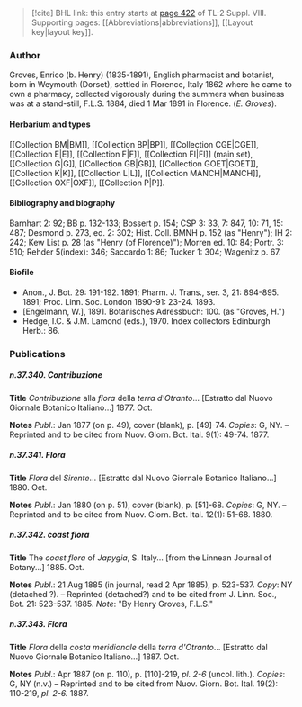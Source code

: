 > [!cite] BHL link: this entry starts at [page 422](https://www.biodiversitylibrary.org/item/103832#page/434/mode/1up) of TL-2 Suppl. VIII.
> Supporting pages: [[Abbreviations|abbreviations]], [[Layout key|layout key]].

### Author

Groves, Enrico (b. Henry) (1835-1891), English pharmacist and botanist, born in Weymouth (Dorset), settled in Florence, Italy 1862 where he came to own a pharmacy, collected vigorously during the summers when business was at a stand-still, F.L.S. 1884, died 1 Mar 1891 in Florence. (*E. Groves*).

#### Herbarium and types

[[Collection BM|BM]], [[Collection BP|BP]], [[Collection CGE|CGE]], [[Collection E|E]], [[Collection F|F]], [[Collection FI|FI]] (main set), [[Collection G|G]], [[Collection GB|GB]], [[Collection GOET|GOET]], [[Collection K|K]], [[Collection L|L]], [[Collection MANCH|MANCH]], [[Collection OXF|OXF]], [[Collection P|P]].

#### Bibliography and biography

Barnhart 2: 92; BB p. 132-133; Bossert p. 154; CSP 3: 33, 7: 847, 10: 71, 15: 487; Desmond p. 273, ed. 2: 302; Hist. Coll. BMNH p. 152 (as "Henry"); IH 2: 242; Kew List p. 28 (as "Henry (of Florence)"); Morren ed. 10: 84; Portr. 3: 510; Rehder 5(index): 346; Saccardo 1: 86; Tucker 1: 304; Wagenitz p. 67.

#### Biofile

- Anon., J. Bot. 29: 191-192. 1891; Pharm. J. Trans., ser. 3, 21: 894-895. 1891; Proc. Linn. Soc. London 1890-91: 23-24. 1893.
- \[Engelmann, W.\], 1891. Botanisches Adressbuch: 100. (as "Groves, H.")
- Hedge, I.C. & J.M. Lamond (eds.), 1970. Index collectors Edinburgh Herb.: 86.

### Publications

##### n.37.340. Contribuzione

**Title**
*Contribuzione* alla *flora* della *terra d'Otranto*... \[Estratto dal Nuovo Giornale Botanico Italiano...\] 1877. Oct.

**Notes**
*Publ*.: Jan 1877 (on p. 49), cover (blank), p. \[49\]-74. *Copies*: G, NY. – Reprinted and to be cited from Nuov. Giorn. Bot. Ital. 9(1): 49-74. 1877.

##### n.37.341. Flora

**Title**
*Flora* del *Sirente*... \[Estratto dal Nuovo Giornale Botanico Italiano...\] 1880. Oct.

**Notes**
*Publ*.: Jan 1880 (on p. 51), cover (blank), p. \[51\]-68. *Copies*: G, NY. – Reprinted and to be cited from Nuov. Giorn. Bot. Ital. 12(1): 51-68. 1880.

##### n.37.342. coast flora

**Title**
The *coast flora* of *Japygia*, S. Italy... \[from the Linnean Journal of Botany...\] 1885. Oct.

**Notes**
*Publ*.: 21 Aug 1885 (in journal, read 2 Apr 1885), p. 523-537. *Copy*: NY (detached ?). – Reprinted (detached?) and to be cited from J. Linn. Soc., Bot. 21: 523-537. 1885.
*Note*: "By Henry Groves, F.L.S."

##### n.37.343. Flora

**Title**
*Flora* della *costa meridionale* della *terra d'Otranto*... \[Estratto dal Nuovo Giornale Botanico Italiano...\] 1887. Oct.

**Notes**
*Publ*.: Apr 1887 (on p. 110), p. \[110\]-219, *pl. 2-6* (uncol. lith.). *Copies*: G, NY (n.v.) – Reprinted and to be cited from Nuov. Giorn. Bot. Ital. 19(2): 110-219, *pl. 2-6.* 1887.

